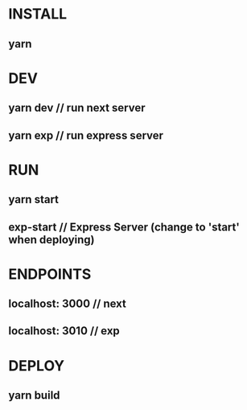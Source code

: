 # INSTALL 
## yarn 

# DEV
## yarn dev // run next server
## yarn exp // run express server 

# RUN
## yarn start
## exp-start // Express Server (change to 'start' when deploying)

# ENDPOINTS 
## localhost: 3000 // next
## localhost: 3010 // exp

# DEPLOY 
## yarn build
